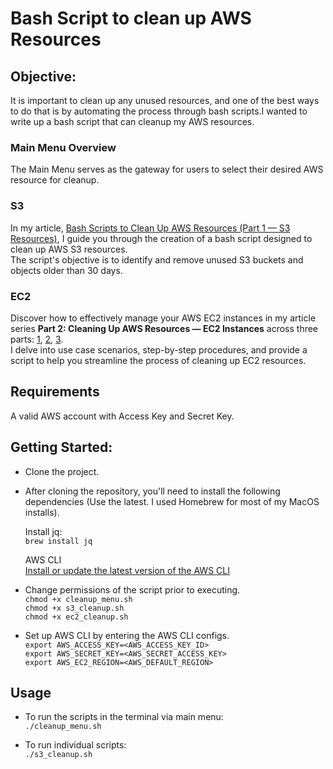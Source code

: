 # Bash Script to clean up AWS Resources

## Objective:

It is important to clean up any unused resources, and one of the best ways to do that is by automating the process through bash scripts.I wanted to write up a bash script that can cleanup my AWS resources. 

### Main Menu Overview
The Main Menu serves as the gateway for users to select their desired AWS resource for cleanup.

### S3 
In my article, [Bash Scripts to Clean Up AWS Resources (Part 1 — S3 Resources)](https://medium.com/@rachelvfmurphy/bash-scripts-to-clean-up-aws-resources-part-1-s3-resources-e6a865ee3e60), I guide you through the creation of a bash script designed to clean up AWS S3 resources.   
The script's objective is to identify and remove unused S3 buckets and objects older than 30 days.

### EC2
Discover how to effectively manage your AWS EC2 instances in my article series **Part 2: Cleaning Up AWS Resources — EC2 Instances** across three parts: [1](https://medium.com/@rachelvfmurphy/part-2-cleaning-up-aws-resources-ec2-instances-c2b23fdca3b6), [2](https://medium.com/@rachelvfmurphy/part-2-ec2-cleanup-building-use-case-functions-step-3-1893c8f1cdc6), [3](https://medium.com/@rachelvfmurphy/part-2-ec2-cleanup-perform-common-actions-step-4-10ecb597005).   
I delve into use case scenarios, step-by-step procedures, and provide a script to help you streamline the process of cleaning up EC2 resources.

## Requirements
A valid AWS account with Access Key and Secret Key.  

## Getting Started:
- Clone the project.
- After cloning the repository, you'll need to install the following dependencies (Use the latest. I used Homebrew for most of my MacOS installs).  
  
  Install jq:  
  `brew install jq`  

    AWS CLI  
    [Install or update the latest version of the AWS CLI](https://docs.aws.amazon.com/cli/latest/userguide/getting-started-install.html)


- Change permissions of the script prior to executing.  
  `chmod +x cleanup_menu.sh`  
  `chmod +x s3_cleanup.sh`  
  `chmod +x ec2_cleanup.sh`  

- Set up AWS CLI by entering the AWS CLI configs.  
  `export AWS_ACCESS_KEY=<AWS_ACCESS_KEY_ID>`    
  `export AWS_SECRET_KEY=<AWS_SECRET_ACCESS_KEY>`  
  `export AWS_EC2_REGION=<AWS_DEFAULT_REGION>` 

## Usage
- To run the scripts in the terminal via main menu:  
`./cleanup_menu.sh`  

- To run individual scripts:  
`./s3_cleanup.sh`  

